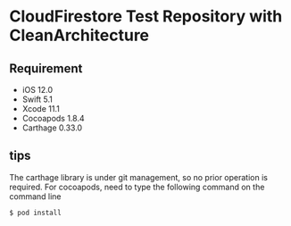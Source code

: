 # CloudFirestore Test Repository with CleanArchitecture

## Requirement
- iOS 12.0
- Swift 5.1
- Xcode 11.1
- Cocoapods 1.8.4
- Carthage 0.33.0

## tips
The carthage library is under git management, so no prior operation is required.
For cocoapods, need to type the following command on the command line
  
```
$ pod install
```

